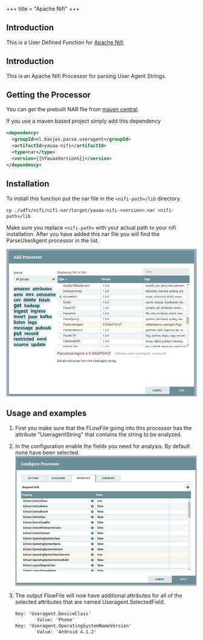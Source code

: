 +++
title = "Apache Nifi"
+++
## Introduction
This is a User Defined Function for [Apache Nifi](https://nifi.apache.org)

## Introduction
This is an Apache Nifi Processor for parsing User Agent Strings.

## Getting the Processor

You can get the prebuilt NAR file from [maven central](https://search.maven.org/remotecontent?filepath=nl/basjes/parse/useragent/yauaa-nifi/{{%YauaaVersion%}}/yauaa-nifi-{{%YauaaVersion%}}.nar).

If you use a maven based project simply add this dependency

```xml
<dependency>
  <groupId>nl.basjes.parse.useragent</groupId>
  <artifactId>yauaa-nifi</artifactId>
  <type>nar</type>
  <version>{{%YauaaVersion%}}</version>
</dependency>
```

## Installation
To install this function put the nar file in the `<nifi-path>/lib` directory.

    cp ./udfs/nifi/nifi-nar/target/yauaa-nifi-<version>.nar <nifi-path>/lib

Make sure you replace `<nifi-path>` with your actual path to your nifi installation.
After you have added this nar file you will find the ParseUserAgent processor in the list.

![Add Processor dialog](ApacheNifi-Add-Processor.png)

## Usage and examples

1. First you make sure that the FLowFile going into this processor has the attribute "UseragentString" that contains the string to be analyzed.

2. In the configuration enable the fields you need for analysis. By default none have been selected.
   ![Configure Processor dialog](ApacheNifi-Configure-Processor.png)

3. The output FlowFile will now have additional attributes for all of the selected attributes that are named
   Useragent.SelectedField.

       Key: 'Useragent.DeviceClass'
               Value: 'Phone'
       Key: 'Useragent.OperatingSystemNameVersion'
               Value: 'Android 4.1.2'

